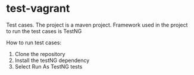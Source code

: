# test-vagrant
Test cases.
The project is a maven project.
Framework used in the project to run the test cases is TestNG

How to run test cases:
1) Clone the repository 
2) Install the testNG dependency
3) Select Run As TestNG tests

